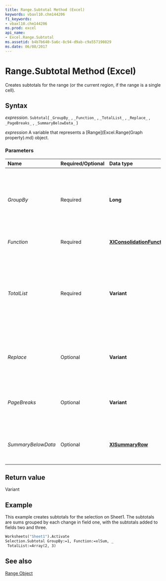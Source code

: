 ```yaml
---
title: Range.Subtotal Method (Excel)
keywords: vbaxl10.chm144206
f1_keywords:
- vbaxl10.chm144206
ms.prod: excel
api_name:
- Excel.Range.Subtotal
ms.assetid: b4b7b640-5a6c-8c94-d9ab-c9a557190829
ms.date: 06/08/2017
---
```



# Range.Subtotal Method (Excel)

Creates subtotals for the range (or the current region, if the range is a single cell).


## Syntax

 _expression_. `Subtotal`( `_GroupBy_` , `_Function_` , `_TotalList_` , `_Replace_` , `_PageBreaks_` , `_SummaryBelowData_` )

 _expression_ A variable that represents a [Range](Excel.Range(Graph property).md) object.


### Parameters



|Name|Required/Optional|Data type|Description|
|:-----|:-----|:-----|:-----|
| _GroupBy_|Required| **Long**|The field to group by, as a one-based integer offset. For more information, see the example.|
| _Function_|Required| **[XlConsolidationFunction](Excel.XlConsolidationFunction.md)**|. The subtotal function.|
| _TotalList_|Required| **Variant**|An array of 1-based field offsets, indicating the fields to which the subtotals are added. For more information, see the example.|
| _Replace_|Optional| **Variant**| **True** to replace existing subtotals. The default value is **True** .|
| _PageBreaks_|Optional| **Variant**| **True** to add page breaks after each group. The default value is **False** .|
| _SummaryBelowData_|Optional| **[XlSummaryRow](Excel.XlSummaryRow.md)**|. Places the summary data relative to the subtotal.|

## Return value

Variant


## Example

This example creates subtotals for the selection on Sheet1. The subtotals are sums grouped by each change in field one, with the subtotals added to fields two and three.


```vb
Worksheets("Sheet1").Activate 
Selection.Subtotal GroupBy:=1, Function:=xlSum, _ 
 TotalList:=Array(2, 3)
```


## See also


[Range Object](Excel.Range(object).md)

